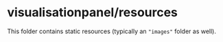 # visualisationpanel/resources

This folder contains static resources (typically an `"images"` folder as well).
